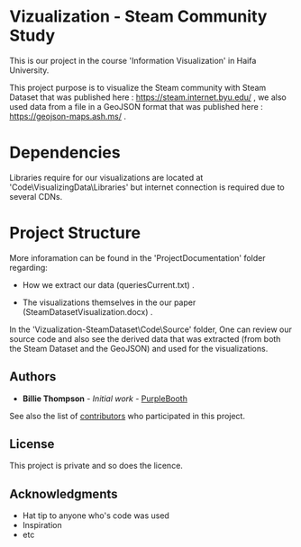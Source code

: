 

# Vizualization - Steam Community Study
This is our project in the course 'Information Visualization' in Haifa University.

This project purpose is to visualize the Steam community with Steam Dataset that was published here : https://steam.internet.byu.edu/ ,
we also used data from a file in a GeoJSON format that was published here : https://geojson-maps.ash.ms/ . 

# Dependencies

Libraries require for our visualizations are located at 
'Code\VisualizingData\Libraries' but internet connection is required due to several CDNs. 

# Project Structure
 
More inforamation can be found in the 'ProjectDocumentation' folder regarding:

- How we extract our data (queriesCurrent.txt) . 

- The visualizations themselves in the our paper (SteamDatasetVisualization.docx) . 

In the 'Vizualization-SteamDataset\Code\Source' folder, 
One can review our source code and also see the derived data that was extracted
(from both the Steam Dataset and the GeoJSON) and used for the visualizations.





## Authors

* **Billie Thompson** - *Initial work* - [PurpleBooth](https://github.com/PurpleBooth)

See also the list of [contributors](https://github.com/your/project/contributors) who participated in this project.

## License

This project is private and so does the licence.

## Acknowledgments

* Hat tip to anyone who's code was used
* Inspiration
* etc




